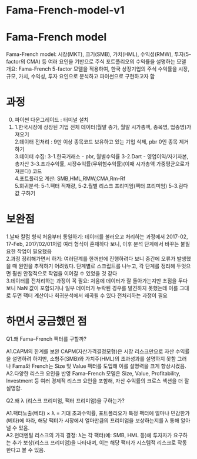 # Fama-French-model-v1


# Fama-French model
Fama-French model: 시장(MKT), 크기(SMB), 가치(HML), 수익성(RMW), 투자(5-factor의 CMA) 등 여러 요인을 기반으로 주식 포트폴리오의 수익률을 설명하는 모델<br />
개요: Fama-French 5-factor 모델을 적용하여, 한국 상장기업의 주식 수익률을 시장, 규모, 가치, 수익성, 투자 요인으로 분석하고 파이썬으로 구현하고자 함

# 과정<br />
0. 파이썬 다운그레이드 : 터미널 설치<br />
1. 1.한국시장에 상장된 기업 전체 데이터(월말 종가, 월말 시가총액, 종목명, 업종명)가져오기<br />
2.데이터 전처리 : 9만 이상 종목코드 보유하고 있는 기업 삭제, pbr 0인 종목 제거하기<br />
3.데이터 수집: 3-1.한국거래소 - pbr, 월별수익률 3-2.Dart - 영업이익/자기자본, 총자산 3-3.초과수익률, 시장수익률(무위험수익률)(이때 시가총액 가중평균으로가져온다) 코드<br />
4.포트폴리오 계산: SMB,HML,RMW,CMA,Rm-Rf<br />
5.회귀분석: 5-1.팩터 적재량, 5-2.월별 리스크 프리미엄(팩터 프리미엄) 5-3.람다값 구하기<br />

# 보완점
1.날짜 칼럼 형식 처음부터 통일하기: 데이터를 불러오고 처리하는 과정에서 2017-02, 17-Feb, 2017/02/01처럼 여러 형식이 혼재하다 보니, 이후 분석 단계에서 바꾸는 불필요한 작업이 필요했음<br />
2.과정 정리해가면서 하기: 여러단계를 한꺼번에 진행하려다 보니 중간에 오류가 발생했을 때 원인을 추적하기 어려웠다. 단계별로 스크립트를 나누고, 각 단계를 정리해 두엇으면 훨씬 안정적으로 작업을 이어갈 수 있었을 것 같다<br /> 
3.데이터를 전처리하는 과정이 꼭 필요: 처음에 데이터가 잘 돌아가는지만 초점을 두다 보니 NaN 값이 포함되거나 일부 데이터가 누락된 경우를 발견하지 못했는데 이를 그대로 두면 팩터 계산이나 회귀분석에서 왜곡될 수 있다 전처리하는 과정이 필요<br />

# 하면서 궁금했던 점<br />
Q1.왜 Fama–French 팩터를 구할까?

A1.CAPM의 한계를 보완 CAPM(자산가격결정모형)은 시장 리스크만으로 자산 수익률을 설명하려 하지만, 소형주(SMB)와 가치주(HML)의 초과성과를 설명하지 못함 그러나 Fama와 French는 Size 및 Value 팩터를 도입해 이를 설명력을 크게 향상시켰음. <br />
A2.다양한 리스크 요인을 반영 Fama–French 모델은 Size, Value, Profitability, Investment 등 여러 경제적 리스크 요인을 포함해, 자산 수익률의 크로스 섹션을 더 잘 설명함.<br />

Q2.왜 λ (리스크 프리미엄, 팩터 프리미엄)을 구하는가?

A1.팩터노출(베타) × λ = 기대 초과수익률, 포트폴리오가 특정 팩터에 얼마나 민감한가(베타)에 따라, 해당 팩터가 시장에서 얼마만큼의 프리미엄을 보상하는지를 λ 통해 알아낼 수 있음. <br />
A2.펀더멘털 리스크의 가격 결정: λ는 각 팩터(예: SMB, HML 등)에 투자자가 요구하는 추가 보상(리스크 프리미엄)을 나타내며, 이는 해당 팩터가 시스템적 리스크로 작동한다고 볼 수 있음.<br />
